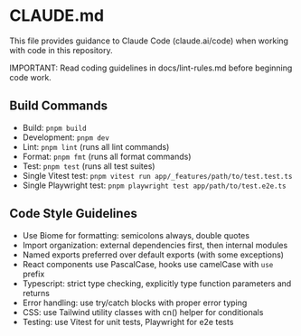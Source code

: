 # CLAUDE.md

This file provides guidance to Claude Code (claude.ai/code) when working with code in this repository.

IMPORTANT: Read coding guidelines in docs/lint-rules.md before beginning code work.

## Build Commands
- Build: `pnpm build`
- Development: `pnpm dev`
- Lint: `pnpm lint` (runs all lint commands)
- Format: `pnpm fmt` (runs all format commands)
- Test: `pnpm test` (runs all test suites)
- Single Vitest test: `pnpm vitest run app/_features/path/to/test.test.ts`
- Single Playwright test: `pnpm playwright test app/path/to/test.e2e.ts`

## Code Style Guidelines
- Use Biome for formatting: semicolons always, double quotes
- Import organization: external dependencies first, then internal modules
- Named exports preferred over default exports (with some exceptions)
- React components use PascalCase, hooks use camelCase with `use` prefix
- Typescript: strict type checking, explicitly type function parameters and returns
- Error handling: use try/catch blocks with proper error typing
- CSS: use Tailwind utility classes with cn() helper for conditionals
- Testing: use Vitest for unit tests, Playwright for e2e tests